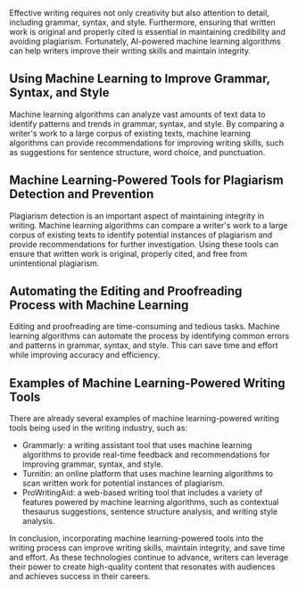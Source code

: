 
Effective writing requires not only creativity but also attention to detail, including grammar, syntax, and style. Furthermore, ensuring that written work is original and properly cited is essential in maintaining credibility and avoiding plagiarism. Fortunately, AI-powered machine learning algorithms can help writers improve their writing skills and maintain integrity.

Using Machine Learning to Improve Grammar, Syntax, and Style
------------------------------------------------------------

Machine learning algorithms can analyze vast amounts of text data to identify patterns and trends in grammar, syntax, and style. By comparing a writer's work to a large corpus of existing texts, machine learning algorithms can provide recommendations for improving writing skills, such as suggestions for sentence structure, word choice, and punctuation.

Machine Learning-Powered Tools for Plagiarism Detection and Prevention
----------------------------------------------------------------------

Plagiarism detection is an important aspect of maintaining integrity in writing. Machine learning algorithms can compare a writer's work to a large corpus of existing texts to identify potential instances of plagiarism and provide recommendations for further investigation. Using these tools can ensure that written work is original, properly cited, and free from unintentional plagiarism.

Automating the Editing and Proofreading Process with Machine Learning
---------------------------------------------------------------------

Editing and proofreading are time-consuming and tedious tasks. Machine learning algorithms can automate the process by identifying common errors and patterns in grammar, syntax, and style. This can save time and effort while improving accuracy and efficiency.

Examples of Machine Learning-Powered Writing Tools
--------------------------------------------------

There are already several examples of machine learning-powered writing tools being used in the writing industry, such as:

* Grammarly: a writing assistant tool that uses machine learning algorithms to provide real-time feedback and recommendations for improving grammar, syntax, and style.
* Turnitin: an online platform that uses machine learning algorithms to scan written work for potential instances of plagiarism.
* ProWritingAid: a web-based writing tool that includes a variety of features powered by machine learning algorithms, such as contextual thesaurus suggestions, sentence structure analysis, and writing style analysis.

In conclusion, incorporating machine learning-powered tools into the writing process can improve writing skills, maintain integrity, and save time and effort. As these technologies continue to advance, writers can leverage their power to create high-quality content that resonates with audiences and achieves success in their careers.


